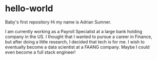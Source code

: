 # hello-world
Baby's first repository
Hi my name is Adrian Sumner.

I am currently working as a Payroll Specialist at a large bank holding company in the US. I thought that I wanted to pursue a career in Finance, but after doing a little research, I decided that tech is for me. I wish to eventually become a data scientist at a FAANG company. Maybe I could even become a full stack engineer!
